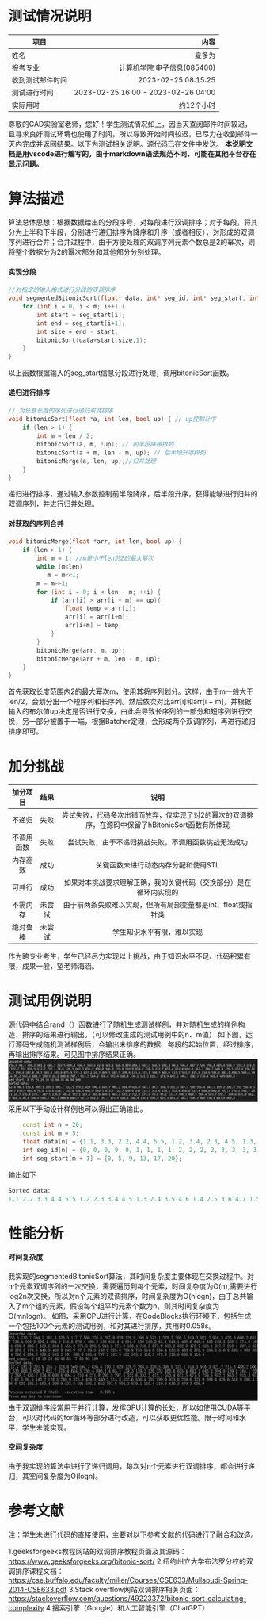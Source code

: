 
# 测试情况说明

| 项目        | 内容   |
| --------   | -----:  |
| 姓名      | 夏多为   |
| 报考专业        |       计算机学院 电子信息(085400)   |
| 收到测试邮件时间        |    2023-02-25 08:15:25    |
| 测试进行时间        |    2023-02-25 16:00 - 2023-02-26 04:00    |
| 实际用时        |    约12个小时    |

尊敬的CAD实验室老师，您好！学生测试情况如上，因当天查阅邮件时间较迟，且寻求良好测试环境也使用了时间，所以导致开始时间较迟，已尽力在收到邮件一天内完成并返回结果。以下为测试相关说明。源代码已在文件中发送。
**本说明文档是用vscode进行编写的，由于markdown语法规范不同，可能在其他平台存在显示问题。**

# 算法描述
算法总体思想：根据数据给出的分段序号，对每段进行双调排序；对于每段，将其分为上半和下半段，分别进行递归排序为降序和升序（或者相反），对形成的双调序列进行合并；合并过程中，由于方便处理的双调序列元素个数总是2的幂次，则将整个数据分为2的幂次部分和其他部分分别处理。
#### 实现分段
```cpp
//对指定的输入格式进行分段的双调排序
void segmentedBitonicSort(float* data, int* seg_id, int* seg_start, int n, int m) {
    for (int i = 0; i < m; i++) {
        int start = seg_start[i];
        int end = seg_start[i+1];
        int size = end - start;
        bitonicSort(data+start,size,1);
    }
}
```
以上函数根据输入的seg_start信息分段进行处理，调用bitonicSort函数。
#### 递归进行排序
```cpp
// 对任意长度的序列进行递归双调排序
void bitonicSort(float *a, int len, bool up) { // up控制升序
    if (len > 1) {
        int m = len / 2;
        bitonicSort(a, m, !up); // 前半段降序排列
        bitonicSort(a + m, len - m, up); // 后半段升序排列
        bitonicMerge(a, len, up);//归并处理
    }
}
```
递归进行排序，通过输入参数控制前半段降序，后半段升序，获得能够进行归并的双调序列，并进行归并处理。
#### 对获取的序列合并
```cpp
void bitonicMerge(float *arr, int len, bool up) {
    if (len > 1) {
        int m = 1; //m是小于len的2的最大幂次
        while (m<len)
           m = m<<1;
        m = m>>1;
        for (int i = 0; i < len - m; ++i) {
            if (arr[i] > arr[i + m] == up){
                float temp = arr[i];
                arr[i] = arr[i+m];
                arr[i+m] = temp;
            }
        }
        bitonicMerge(arr, m, up); 
        bitonicMerge(arr + m, len - m, up);
    }
}
```
首先获取长度范围内2的最大幂次m，使用其将序列划分。这样，由于m一般大于len/2，会划分出一个短序列和长序列。然后依次对比arr[i]和arr[i + m]，并根据输入的布尔值up决定是否进行交换，由此会导致长序列的一部分和短序列进行交换，另一部分被置于一端，根据Batcher定理，会形成两个双调序列，再进行递归排序即可。
# 加分挑战
| 加分项目  | 结果 | 说明 |
| :------------: | :------------: | :------------: |
| 不递归 | 失败 | 尝试失败，代码多次出错而放弃，仅实现了对2的幂次的双调排序，在源码中保留了hBitonicSort函数有所体现 |
| 不调用函数  | 失败 | 尝试失败，由于不递归挑战失败，不调用函数挑战无法成功 |
| 内存高效 | 成功 | 关键函数未进行动态内存分配和使用STL |
| 可并行 | 成功 | 如果对本挑战要求理解正确，我的关键代码（交换部分）是在循环内实现的 |
| 不需内存 | 未尝试 | 由于前两条失败难以实现，但所有局部变量都是int、float或指针类 |
| 绝对鲁棒 | 未尝试 | 学生知识水平有限，难以实现 |
作为跨专业考生，学生已经尽力实现以上挑战，由于知识水平不足、代码积累有限，成果一般，望老师海涵。


# 测试用例说明
源代码中结合rand（）函数进行了随机生成测试样例，并对随机生成的样例构造、排序的结果进行输出。（可以修改生成的测试用例中的n、m值）
如下图，运行源码生成随机测试样例后，会输出未排序的数据、每段的起始位置，经过排序，再输出排序结果。可见图中排序结果正确。
![Alt text](/testoutput.png)
采用以下手动设计样例也可以得出正确输出。
```cpp
    const int n = 20;
    const int m = 5;
    float data[n] = {1.1, 3.3, 2.2, 4.4, 5.5, 1.2, 3.4, 2.3, 4.5, 1.3, 3.5, 2.4, 4.6, 1.4, 3.6, 2.5, 4.7, 1.5, 3.7, 2.6};
    int seg_id[n] = {0, 0, 0, 0, 0, 1, 1, 1, 1, 2, 2, 2, 2, 3, 3, 3, 3, 4, 4, 4};
    int seg_start[m + 1] = {0, 5, 9, 13, 17, 20};
```
输出如下
```cpp
Sorted data:
1.1 2.2 3.3 4.4 5.5 1.2 2.3 3.4 4.5 1.3 2.4 3.5 4.6 1.4 2.5 3.6 4.7 1.5 2.6 3.7
```
# 性能分析
#### 时间复杂度
我实现的segmentedBitonicSort算法，其时间复杂度主要体现在交换过程中。对n个元素双调序列的一次交换，需要遍历到每个元素，时间复杂度为O(n),需要进行log2n次交换，所以对n个元素的双调排序，时间复杂度为O(nlogn)，由于总共输入了m个组的元素，假设每个组平均元素个数为n，则其时间复杂度为O(mnlogn)。
如图，采用CPU进行计算，在CodeBlocks执行环境下，包括生成一个包括100个元素的测试用例，和对其进行排序，共用时0.058s。
![Alt text](/time.png)
由于双调排序经常用于并行计算，发挥GPU计算的长处，所以如使用CUDA等平台，可以对代码的for循环等部分进行改造，可以获取更优性能。限于时间和水平，学生未能实现。
#### 空间复杂度
由于我实现的算法中进行了递归调用，每次对n个元素进行双调排序，都会进行递归，其空间复杂度为O(logn)。
# 参考文献
注：学生未进行代码的直接使用，主要对以下参考文献的代码进行了融合和改造。

1.geeksforgeeks教程网站的双调排序教程页面及其源码：https://www.geeksforgeeks.org/bitonic-sort/
2.纽约州立大学布法罗分校的双调排序课程文档：https://cse.buffalo.edu/faculty/miller/Courses/CSE633/Mullapudi-Spring-2014-CSE633.pdf
3.Stack overflow网站双调排序相关页面：https://stackoverflow.com/questions/49223372/bitonic-sort-calculating-complexity
4.搜索引擎（Google）和人工智能引擎（ChatGPT）

